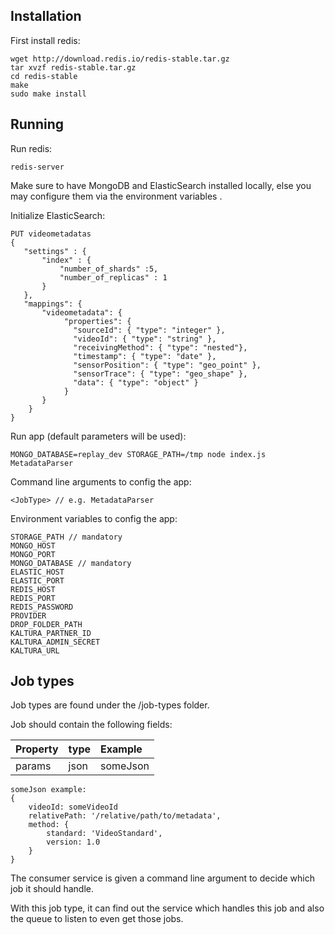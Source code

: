 ## Installation
First install redis:
```
wget http://download.redis.io/redis-stable.tar.gz
tar xvzf redis-stable.tar.gz
cd redis-stable
make
sudo make install

```

## Running
Run redis:
```
redis-server
```
Make sure to have MongoDB and ElasticSearch installed locally, else you may configure them via the environment variables .

Initialize ElasticSearch:
```
PUT videometadatas
{
   "settings" : {
       "index" : {
           "number_of_shards" :5,
           "number_of_replicas" : 1
       }
   },
   "mappings": {
       "videometadata": {
            "properties": {
              "sourceId": { "type": "integer" },
              "videoId": { "type": "string" },
              "receivingMethod": { "type": "nested"},
              "timestamp": { "type": "date" },
              "sensorPosition": { "type": "geo_point" },
              "sensorTrace": { "type": "geo_shape" },
              "data": { "type": "object" }
            }
       }
    }
}
```

Run app (default parameters will be used):
```
MONGO_DATABASE=replay_dev STORAGE_PATH=/tmp node index.js MetadataParser
```

Command line arguments to config the app:
```
<JobType> // e.g. MetadataParser
```

Environment variables to config the app:
```
STORAGE_PATH // mandatory
MONGO_HOST
MONGO_PORT
MONGO_DATABASE // mandatory
ELASTIC_HOST
ELASTIC_PORT
REDIS_HOST
REDIS_PORT
REDIS_PASSWORD
PROVIDER
DROP_FOLDER_PATH
KALTURA_PARTNER_ID
KALTURA_ADMIN_SECRET
KALTURA_URL
```

## Job types
Job types are found under the /job-types folder.

Job should contain the following fields:

| Property      | type          |      Example     |
|:------------- |:--------------|:-----------------|
| params        | json          | someJson         |

```
someJson example:
{
	videoId: someVideoId
	relativePath: '/relative/path/to/metadata',
	method: {
		standard: 'VideoStandard',
		version: 1.0
	}
}
```

The consumer service is given a command line argument to decide which job it should handle.

With this job type, it can find out the service which handles this job and also the queue to listen to even get those jobs.
